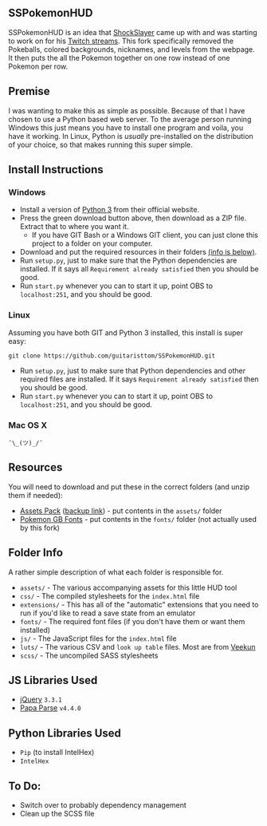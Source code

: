 SSPokemonHUD
------------

SSPokemonHUD is an idea that [ShockSlayer](https://www.youtube.com/c/shockslayer "SS's YouTube Channel") came up with and was starting to work on for his [Twitch streams](https://twitch.tv/shockslayer "SS's Twitch").
This fork specifically removed the Pokeballs, colored backgrounds, nicknames, and levels from the webpage.
It then puts the all the Pokemon together on one row instead of one Pokemon per row.

## Premise
I was wanting to make this as simple as possible. Because of that I have chosen to use a Python based web server.
To the average person running Windows this just means you have to install one program and voila, you have it working. In Linux, Python is _usually_ pre-installed on the distribution of your choice, so that makes running this super simple.

## Install Instructions
### Windows
* Install a version of [Python 3](https://www.python.org/downloads/) from their official website.
* Press the green download button above, then download as a ZIP file. Extract that to where you want it.
  * If you have GIT Bash or a Windows GIT client, you can just clone this project to a folder on your computer.
* Download and put the required resources in their folders [(info is below)](#Resources).
* Run `setup.py`, just to make sure that the Python dependencies are installed. If it says all `Requirement already satisfied` then you should be good.
* Run `start.py` whenever you can to start it up, point OBS to `localhost:251`, and you should be good.

### Linux
Assuming you have both GIT and Python 3 installed, this install is super easy:
```
git clone https://github.com/guitaristtom/SSPokemonHUD.git
```
* Run `setup.py`, just to make sure that Python dependencies and other required files are installed. If it says `Requirement already satisfied` then you should be good.
* Run `start.py` whenever you can to start it up, point OBS to `localhost:251`, and you should be good.

### Mac OS X
`¯\_(ツ)_/¯`

## Resources
You will need to download and put these in the correct folders (and unzip them if needed):

* [Assets Pack](http://www.mediafire.com/file/1m8bm8mj8z1ozrd/SSPokemonHUD-assets.zip) ([backup link](https://mega.nz/#!cUlURKyA!lbQVYxW3pyC6v8rOHfxLR-IS7jMpL5FyfGWRAbc-1Dg)) - put contents in the `assets/` folder
* [Pokemon GB Fonts](http://www.fontspace.com/jackster-productions/pokemon-gb) - put contents in the `fonts/` folder (not actually used by this fork)

## Folder Info
A rather simple description of what each folder is responsible for.

* `assets/` - The various accompanying assets for this little HUD tool
* `css/` - The compiled stylesheets for the `index.html` file
* `extensions/` - This has all of the "automatic" extensions that you need to run if you'd like to read a save state from an emulator
* `fonts/` - The required font files (if you don't have them or want them installed)
* `js/` - The JavaScript files for the `index.html` file
* `luts/` - The various CSV and `look up table` files. Most are from [Veekun](https://github.com/veekun/pokedex/tree/master/pokedex/data/csv)
* `scss/` - The uncompiled SASS stylesheets

## JS Libraries Used
* [jQuery](https://jquery.com/) `3.3.1`
* [Papa Parse](https://www.papaparse.com/) `v4.4.0`

## Python Libraries Used
* `Pip` (to install IntelHex)
* `IntelHex`

## To Do:
* Switch over to probably dependency management
* Clean up the SCSS file
